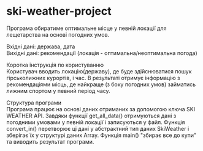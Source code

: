 # ski-weather-project

Програма обиратиме оптимальне місце у певній локації для лещетарства на основі погодних умов.

Вхідні дані: держава, дата  
Вихідні дані: рекомендації (локація - оптимальна/неоптимальна погода)
             
Коротка інструкція по користуванню  
Користувач вводить локацію(державу), де буде здійснюватися пошук гірськолижних курортів, і час. В результаті отримує інформацію з рекомендаціями місць, де найкраще (з боку погодних умов) займатись лижним спортом у певний період часу.

Структура програми  
Програма працює на основі даних отриманих за допомогою ключа SKI WEATHER API. Завдяки функції get_all_data() отримуються дані з погодними умовами у певній локації і записуються у файл. Функція convert_in() перетворює ці дані у абстрактний тип даних SkiWeather і зберігає їх у структурі даних Array. Функція main() "збирає все до купи" та виводить результат програми.

 
